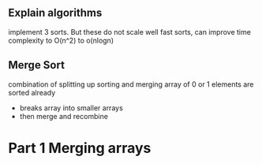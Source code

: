 ## Explain algorithms

implement 3 sorts.
But these do not scale well
fast sorts, can improve time complexity to O(n^2) to o(nlogn)

## Merge Sort
combination of splitting up
sorting and merging
array of 0 or 1 elements are sorted already
  - breaks array into smaller arrays
  - then merge and recombine

# Part 1 Merging arrays



